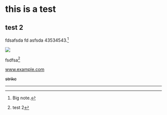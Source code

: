 # this is a test

## test 2


fdsafsda
fd
asfsda 43534543.[^1]

![](https://inhaler.krxiang.com/Xopenex%20HFA.jpg)

fsdfsa[^2]

www.example.com

~~strike~~

---

[^1]: Big note.
[^2]: test 2
